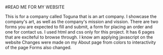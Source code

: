#READ ME FOR MY WEBSITE

This is for a company called Toguna that is an art company.
I showcase the company's art, as well as the company's mission and vission.
There are two forms you are expected to fill and submit, a form for placing an order and one for contact us.
I used html and css only for this project.
It has 6 pages that are exciteful to browse through.
I know am applying javascript on the website
Changes were made on my About page from colors to interactivity of the page
Forms also changed.
